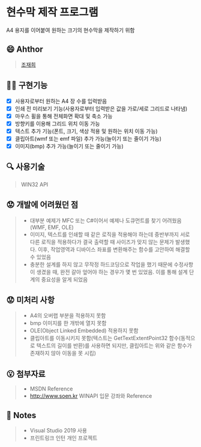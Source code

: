 # 현수막 제작 프로그램
A4 용지를 이어붙여 원하는 크기의 현수막을 제작하기 위함
  
## :smile: Ahthor
> [조재희](https://github.com/cbw1030)

## :man_juggling: 구현기능
- [x] 사용자로부터 원하는 A4 장 수를 입력받음
- [x] 인쇄 전 미리보기 기능(사용자로부터 입력받은 값을 가로/세로 그리드로 나타냄)
- [x] 마우스 휠을 통해 전체화면 확대 및 축소 가능
- [x] 방향키를 이용해 그리드 위치 이동 가능
- [x] 텍스트 추가 기능(폰트, 크기, 색상 적용 및 원하는 위치 이동 가능)
- [x] 클립아트(wmf 또는 emf 파일) 추가 가능(늘이기 또는 줄이기 가능)
- [x] 이미지(bmp) 추가 가능(늘이기 또는 줄이기 가능)

## :mag: 사용기술
> WIN32 API 

## :worried: 개발에 어려웠던 점
> - 대부분 예제가 MFC 또는 C#이어서 예제나 도큐먼트를 찾기 어려웠음(WMF, EMF, OLE)
> - 이미지, 텍스트를 인쇄할 때 같은 로직을 적용해야 하는데 중반부까지 서로 다른 로직을 적용하다가 결국 출력할 때 사이즈가 맞지 않는 문제가 발생했다. 이후, 작업영역과 디바이스 좌표를 변환해주는 함수를 고안하여 해결할 수 있었음
> - 충분한 설계를 하지 않고 무작정 하드코딩으로 작업을 했기 때문에 수정사항이 생겼을 때, 완전 갈아 엎어야 하는 경우가 몇 번 있었음. 이를 통해 설계 단계의 중요성을 알게 되었음

## :worried: 미처리 사항
>- A4의 오버랩 부분을 적용하지 못함
>- bmp 이미지를 한 개밖에 열지 못함
>- OLE(Object Linked Embedded) 적용하지 못함
>- 클립아트를 이동시키지 못함(텍스트는 GetTextExtentPoint32 함수(동적으로 텍스트의 길이를 반환)를 사용하면 되지만, 클립아트는 위와 같은 함수가 존재하지 않아 이동을 못 시킴)

## :open_mouth: 첨부자료
>- MSDN Reference
>- http://www.soen.kr WINAPI 입문 강좌와 Reference 

## :page_facing_up: Notes
> - Visual Studio 2019 사용
> - 프린트링크 인턴 개인 프로젝트
